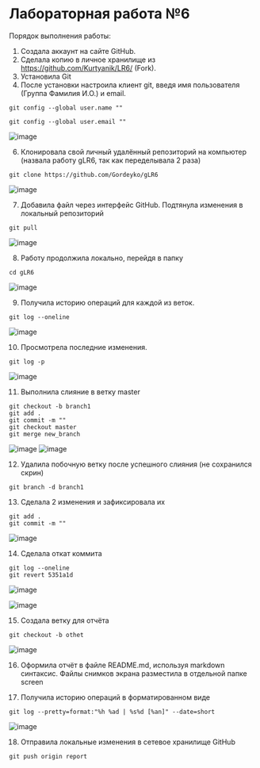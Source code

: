 # Лабораторная работа №6


Порядок выполнения работы:
1. Создала аккаунт на сайте GitHub.
2. Сделала копию в личное хранилище из https://github.com/Kurtyanik/LR6/ (Fork).
3. Установила Git 
4. После установки настроила клиент git, введя имя пользователя (Группа
Фамилия И.О.) и email.

```
git config --global user.name ""

git config --global user.email ""
```

![image](https://github.com/user-attachments/assets/9e6ca3e8-1fa9-4d17-9c82-1ab3c29dc460)

6. Клонировала свой личный удалённый репозиторий на компьютер (назвала работу gLR6, так как переделывала 2 раза)
   
```
git clone https://github.com/Gordeyko/gLR6

```

   ![image](https://github.com/user-attachments/assets/fe4e37d7-a331-4713-bb55-a3f2d152eedd)

7. Добавила файл через интерфейс GitHub. Подтянула изменения в
локальный репозиторий

```
git pull

```

![image](https://github.com/user-attachments/assets/cb0dc524-a786-48dc-801e-1d57891e4333)

8. Работу продолжила локально, перейдя в папку
   
```
cd gLR6
```

![image](https://github.com/user-attachments/assets/9b994604-0714-43a5-81a0-3609c46adb7c)

9. Получила историю операций для каждой из веток.
    
```
git log --oneline
```

![image](https://github.com/user-attachments/assets/e73f2105-e322-466d-b365-bb3ec998d343)

10. Просмотрела последние изменения.
    
```
git log -p 
```

![image](https://github.com/user-attachments/assets/1fd70fab-feed-4e1e-bbea-2d740f42a90b)

11. Выполнила слияние в ветку master
    
```
git checkout -b branch1
git add .
git commit -m ""
git checkout master
git merge new_branch
```

![image](https://github.com/user-attachments/assets/725ea5a0-a26d-4a08-95bd-59ecc2556e5e)
![image](https://github.com/user-attachments/assets/2667083b-8f6a-4c96-9440-131b0d89c2b4)


12. Удалила побочную ветку после успешного слияния (не сохранился скрин)
    
```
git branch -d branch1
```
13. Сделала 2 изменения и зафиксировала их
    
```
git add .
git commit -m ""
```
![image](https://github.com/user-attachments/assets/7e763df9-3726-4312-9ac5-5bcae25fea54)

14. Сделала откат коммита
    
```
git log --oneline
git revert 5351a1d
```
![image](https://github.com/user-attachments/assets/b6a50314-d7a5-49a6-9fc4-750d3c0528e5)

![image](https://github.com/user-attachments/assets/0650de29-fa80-4ab1-ba2b-b8d26955f2d6)

15. Создала ветку для отчёта
```
git checkout -b othet
```

![image](https://github.com/user-attachments/assets/25b3d3a0-6bc1-4ea1-a6ab-0e08610a5beb)

16. Оформила отчёт в файле README.md, используя markdown синтаксис. Файлы снимков экрана разместила в отдельной папке screen

17. Получила историю операций в форматированном виде
    
```
git log --pretty=format:"%h %ad | %s%d [%an]" --date=short
```

![image](https://github.com/user-attachments/assets/97c3eea9-6cf1-4044-8d6a-edfd6edcc574)

18. Отправила локальные изменения в сетевое хранилище GitHub
    
```
git push origin report
```
